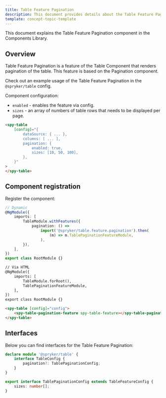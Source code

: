 ```yaml
---
title: Table Feature Pagination
description: This document provides details about the Table Feature Pagination component in the Components Library.
template: concept-topic-template
---
```


This document explains the Table Feature Pagination component in the Components Library.

## Overview

Table Feature Pagination is a feature of the Table Component that renders pagination of the table.
This feature is based on the Pagination component.

Check out an example usage of the Table Feature Pagination in the `@spryker/table` config.

Component configuration:

- `enabled` - enables the feature via config.  
- `sizes` - an array of numbers of table rows that needs to be displayed per page.  

```html
<spy-table 
    [config]="{
        dataSource: { ... },
        columns: [ ... ],
        pagination: {
            enabled: true,
            sizes: [10, 50, 100],
        },                                                                                           
    }"
>
</spy-table>
```

## Component registration

Register the component:
   
```ts
// Dynamic
@NgModule({
    imports: [
        TableModule.withFeatures({
            pagination: () =>
                import('@spryker/table.feature.pagination').then(
                    (m) => m.TablePaginationFeatureModule,
                ),
        }),
    ],
})
export class RootModule {}
```

```html
// Via HTML
@NgModule({
    imports: [
        TableModule.forRoot(),
        TablePaginationFeatureModule,
    ],
})
export class RootModule {}

<spy-table [config]="config">
    <spy-table-pagination-feature spy-table-feature></spy-table-pagination-feature>
</spy-table>
```

## Interfaces

Below you can find interfaces for the Table Feature Pagination:

```ts
declare module '@spryker/table' {
    interface TableConfig {
        pagination?: TablePaginationConfig;
    }
}

export interface TablePaginationConfig extends TableFeatureConfig {
    sizes: number[];
}
```
